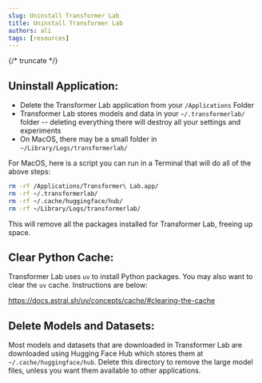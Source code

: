 ```yaml
---
slug: Uninstall Transformer Lab
title: Uninstall Transformer Lab
authors: ali
tags: [resources]
---
```

{/* truncate */}

## Uninstall Application:

- Delete the Transformer Lab application from your `/Applications` Folder
- Transformer Lab stores models and data in your `~/.transformerlab/` folder -- deleting everything there will destroy all your settings and experiments
- On MacOS, there may be a small folder in `~/Library/Logs/transformerlab/`

For MacOS, here is a script you can run in a Terminal that will do all of the above steps:

```bash
rm -rf /Applications/Transformer\ Lab.app/
rm -rf ~/.transformerlab/
rm -rf ~/.cache/huggingface/hub/
rm -rf ~/Library/Logs/transformerlab/
```

This will remove all the packages installed for Transformer Lab, freeing up space.

## Clear Python Cache:

Transformer Lab uses `uv` to install Python packages. You may also want to clear the `uv` cache. Instructions are below:

https://docs.astral.sh/uv/concepts/cache/#clearing-the-cache

## Delete Models and Datasets:

Most models and datasets that are downloaded in Transformer Lab are downloaded using Hugging Face Hub which stores them at `~/.cache/huggingface/hub`. Delete this directory to remove the large model files, unless you want them available to other applications.
